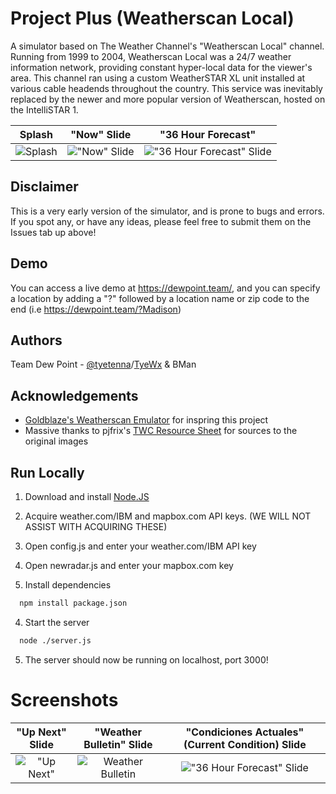 
# Project Plus (Weatherscan Local)

A simulator based on The Weather Channel's "Weatherscan Local" channel. Running from 1999 to 2004, Weatherscan Local was a 24/7 weather information network, providing constant hyper-local data for the viewer's area. This channel ran using a custom WeatherSTAR XL unit installed at various cable headends throughout the country. This service was inevitably replaced by the newer and more popular version of Weatherscan, hosted on the IntelliSTAR 1.


Splash                     |  "Now" Slide              | "36 Hour Forecast"
:-------------------------:|:-------------------------:|:-------------------------:
![Splash](https://i.imgur.com/8z8e4d5.png)  |  !["Now" Slide](https://i.imgur.com/5IYxxOs.png) | !["36 Hour Forecast" Slide](https://i.imgur.com/aaG9iWz.png)







## Disclaimer

This is a very early version of the simulator, and is prone to bugs and errors. If you spot any, or have any ideas, please feel free to submit them on the Issues tab up above!
## Demo

You can access a live demo at https://dewpoint.team/, and you can specify a location by adding a "?" followed by a location name or zip code to the end (i.e https://dewpoint.team/?Madison)


## Authors

Team Dew Point
    - [@tyetenna](https://www.github.com/tyetenna)/[TyeWx](https://youtube.com/@TyeWx) & BMan

## Acknowledgements

 - [Goldblaze's Weatherscan Emulator](https://github.com/buffbears/Weatherscan) for inspring this project
 - Massive thanks to pjfrix's [TWC Resource Sheet](https://docs.google.com/spreadsheets/d/1FZCfi74ZGlmEVco4uHBq-Fe22avggDXJaSDa0CC7USo) for sources to the original images



## Run Locally

1. Download and install [Node.JS](https://nodejs.org/en)

2. Acquire weather.com/IBM and mapbox.com API keys. (WE WILL NOT ASSIST WITH ACQUIRING THESE)

3. Open config.js and enter your weather.com/IBM API key

4. Open newradar.js and enter your mapbox.com key

3. Install dependencies

```bash
  npm install package.json
```

4. Start the server

```bash
  node ./server.js
```

5. The server should now be running on localhost, port 3000!
# Screenshots

"Up Next" Slide                     |  "Weather Bulletin" Slide              | "Condiciones Actuales" (Current Condition) Slide
:-------------------------:|:-------------------------:|:-------------------------:
!["Up Next"](https://i.imgur.com/UiyTobV.png)  |  ![Weather Bulletin](https://i.imgur.com/wPyfeLx.png) | !["36 Hour Forecast" Slide](https://i.imgur.com/e7De1bj.png)

